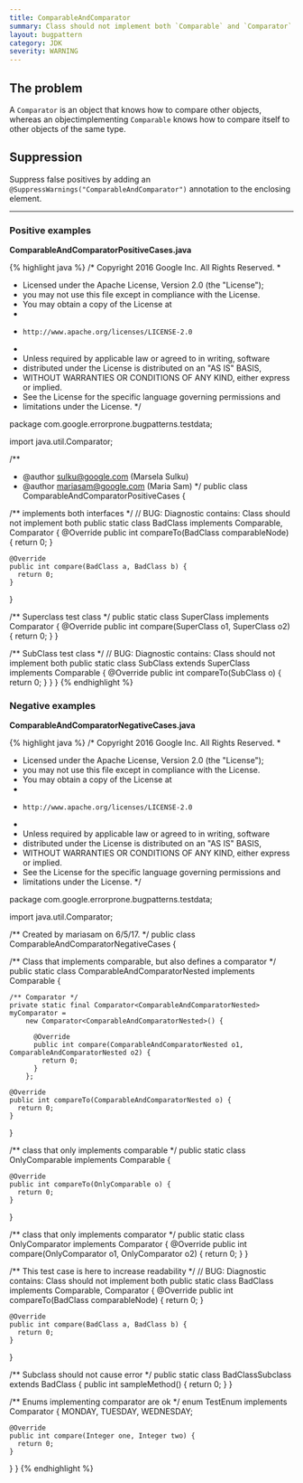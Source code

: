 ```yaml
---
title: ComparableAndComparator
summary: Class should not implement both `Comparable` and `Comparator`
layout: bugpattern
category: JDK
severity: WARNING
---
```


<!--
*** AUTO-GENERATED, DO NOT MODIFY ***
To make changes, edit the @BugPattern annotation or the explanation in docs/bugpattern.
-->

## The problem
A `Comparator` is an object that knows how to compare other objects, whereas an objectimplementing `Comparable` knows how to compare itself to other objects of the same type.

## Suppression
Suppress false positives by adding an `@SuppressWarnings("ComparableAndComparator")` annotation to the enclosing element.

----------

### Positive examples
__ComparableAndComparatorPositiveCases.java__

{% highlight java %}
/* Copyright 2016 Google Inc. All Rights Reserved.
 *
 * Licensed under the Apache License, Version 2.0 (the "License");
 * you may not use this file except in compliance with the License.
 * You may obtain a copy of the License at
 *
 *     http://www.apache.org/licenses/LICENSE-2.0
 *
 * Unless required by applicable law or agreed to in writing, software
 * distributed under the License is distributed on an "AS IS" BASIS,
 * WITHOUT WARRANTIES OR CONDITIONS OF ANY KIND, either express or implied.
 * See the License for the specific language governing permissions and
 * limitations under the License.
 */

package com.google.errorprone.bugpatterns.testdata;

import java.util.Comparator;

/**
 * @author sulku@google.com (Marsela Sulku)
 * @author mariasam@google.com (Maria Sam)
 */
public class ComparableAndComparatorPositiveCases {

  /** implements both interfaces */
  // BUG: Diagnostic contains: Class should not implement both
  public static class BadClass implements Comparable<BadClass>, Comparator<BadClass> {
    @Override
    public int compareTo(BadClass comparableNode) {
      return 0;
    }

    @Override
    public int compare(BadClass a, BadClass b) {
      return 0;
    }
  }

  /** Superclass test class */
  public static class SuperClass implements Comparator<SuperClass> {
    @Override
    public int compare(SuperClass o1, SuperClass o2) {
      return 0;
    }
  }

  /** SubClass test class */
  // BUG: Diagnostic contains: Class should not implement both
  public static class SubClass extends SuperClass implements Comparable<SubClass> {
    @Override
    public int compareTo(SubClass o) {
      return 0;
    }
  }
}
{% endhighlight %}

### Negative examples
__ComparableAndComparatorNegativeCases.java__

{% highlight java %}
/* Copyright 2016 Google Inc. All Rights Reserved.
 *
 * Licensed under the Apache License, Version 2.0 (the "License");
 * you may not use this file except in compliance with the License.
 * You may obtain a copy of the License at
 *
 *     http://www.apache.org/licenses/LICENSE-2.0
 *
 * Unless required by applicable law or agreed to in writing, software
 * distributed under the License is distributed on an "AS IS" BASIS,
 * WITHOUT WARRANTIES OR CONDITIONS OF ANY KIND, either express or implied.
 * See the License for the specific language governing permissions and
 * limitations under the License.
 */

package com.google.errorprone.bugpatterns.testdata;

import java.util.Comparator;

/** Created by mariasam on 6/5/17. */
public class ComparableAndComparatorNegativeCases {

  /** Class that implements comparable, but also defines a comparator */
  public static class ComparableAndComparatorNested
      implements Comparable<ComparableAndComparatorNested> {

    /** Comparator */
    private static final Comparator<ComparableAndComparatorNested> myComparator =
        new Comparator<ComparableAndComparatorNested>() {

          @Override
          public int compare(ComparableAndComparatorNested o1, ComparableAndComparatorNested o2) {
            return 0;
          }
        };

    @Override
    public int compareTo(ComparableAndComparatorNested o) {
      return 0;
    }
  }

  /** class that only implements comparable */
  public static class OnlyComparable implements Comparable<OnlyComparable> {

    @Override
    public int compareTo(OnlyComparable o) {
      return 0;
    }
  }

  /** class that only implements comparator */
  public static class OnlyComparator implements Comparator<OnlyComparator> {
    @Override
    public int compare(OnlyComparator o1, OnlyComparator o2) {
      return 0;
    }
  }

  /** This test case is here to increase readability */
  // BUG: Diagnostic contains: Class should not implement both
  public static class BadClass implements Comparable<BadClass>, Comparator<BadClass> {
    @Override
    public int compareTo(BadClass comparableNode) {
      return 0;
    }

    @Override
    public int compare(BadClass a, BadClass b) {
      return 0;
    }
  }

  /** Subclass should not cause error */
  public static class BadClassSubclass extends BadClass {
    public int sampleMethod() {
      return 0;
    }
  }

  /** Enums implementing comparator are ok */
  enum TestEnum implements Comparator<Integer> {
    MONDAY,
    TUESDAY,
    WEDNESDAY;

    @Override
    public int compare(Integer one, Integer two) {
      return 0;
    }
  }
}
{% endhighlight %}

